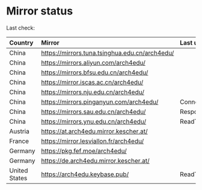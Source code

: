 <script src="./time.js"></script>
# Mirror status
Last check: <script type="text/javascript">localize(1669803828.3205383);</script>

|Country|Mirror|Last update|
|:------|:-----|:----------|
|China|https://mirrors.tuna.tsinghua.edu.cn/arch4edu/|<script type="text/javascript">localize(1669790316);</script>|
|China|https://mirrors.aliyun.com/arch4edu/|<script type="text/javascript">localize(1669704360);</script>|
|China|https://mirrors.bfsu.edu.cn/arch4edu/|<script type="text/javascript">localize(1669790316);</script>|
|China|https://mirror.iscas.ac.cn/arch4edu/|<script type="text/javascript">localize(1669790316);</script>|
|China|https://mirrors.nju.edu.cn/arch4edu/|<script type="text/javascript">localize(1669704360);</script>|
|China|https://mirrors.pinganyun.com/arch4edu/|ConnectTimeout|
|China|https://mirrors.sau.edu.cn/arch4edu/|Response 500|
|China|https://mirrors.ynu.edu.cn/arch4edu/|ReadTimeout|
|Austria|https://at.arch4edu.mirror.kescher.at/|<script type="text/javascript">localize(1669790316);</script>|
|France|https://mirror.lesviallon.fr/arch4edu/|<script type="text/javascript">localize(1669790316);</script>|
|Germany|https://pkg.fef.moe/arch4edu/|<script type="text/javascript">localize(1669790316);</script>|
|Germany|https://de.arch4edu.mirror.kescher.at/|<script type="text/javascript">localize(1669790316);</script>|
|United States|https://arch4edu.keybase.pub/|ReadTimeout|

<script src="./tablefilter/tablefilter.js"></script>
<script src="./table.js"></script>